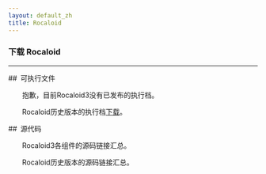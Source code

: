 ```yaml
---
layout: default_zh
title: Rocaloid
---
```


### 下载 Rocaloid

---

##&ensp;可执行文件

&emsp;&emsp;抱歉，目前Rocaloid3没有已发布的执行档。

&emsp;&emsp;Rocaloid历史版本的执行档[下载](/download/zh/2014/01/12/rocaloid-old-binaries.html)。

##&ensp;源代码

&emsp;&emsp;Rocaloid3各组件的源码链接汇总。


&emsp;&emsp;Rocaloid历史版本的源码链接汇总。

